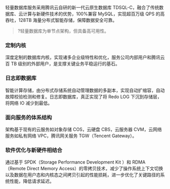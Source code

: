 轻量数据库服务采用腾讯云自研的新一代云原生数据库 TDSQL-C，融合了传统数据库、云计算与新硬件技术的优势，100%兼容 MySQL，实现超百万级 QPS 的高吞吐，128TB 海量分布式智能存储，保障数据安全可靠。
>?轻量数据库为单节点架构，但具备高可用性。

### 定制内核
深度定制的数据库内核，实现诸多企业级特性和优化，服务公司内部用户和腾讯云百 TB 级别的外部用户，是支撑关键业务平稳运行的基石。

### 日志即数据库
智能计算存储，由分布式存储系统自动管理数据的多副本，实现自动扩缩容，自动故障校验检测和修复。日志即数据库，真正实现了将 Redo LOG 下沉到存储层，将网络 IO 减少到最低。

### 面向服务的体系结构
架构基于现有的云服务如对象存储 COS，云硬盘 CBS，云服务器 CVM，云网络服务如私有网络 VPC，腾讯网关服务 TGW（Tencent Gateway）。

### 软件优化与新硬件相结合
通过基于 SPDK（Storage Performance Development Kit ）和 RDMA（Remote Direct Memory Access）的零拷贝技术，减少了操作系统上下文切换以及数据在用户态和内核态之间拷贝引起的性能损耗，进一步优化了关键路径的系统性能，降低请求延迟。

